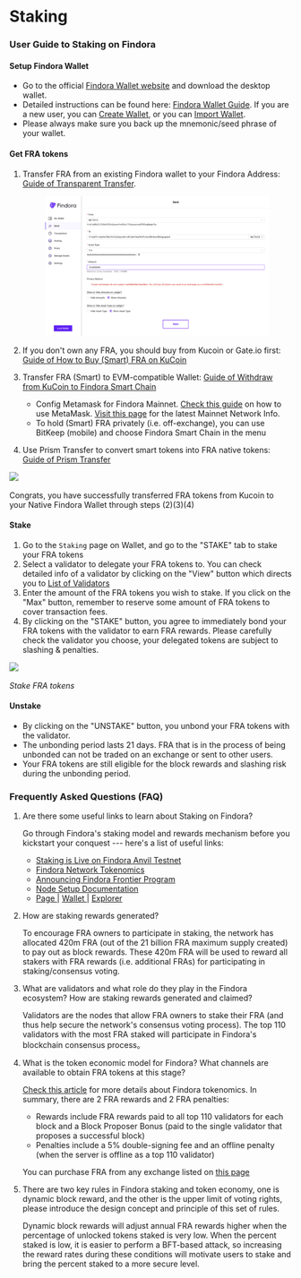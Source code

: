 # Staking



### User Guide to Staking on Findora[​](https://wiki.findora.org/docs/evm\_guides/use\_wallet/findora\_wallet/staking-user-guide#user-guide-to-staking-on-findora) <a href="#user-guide-to-staking-on-findora" id="user-guide-to-staking-on-findora"></a>

#### Setup Findora Wallet[​](https://wiki.findora.org/docs/evm\_guides/use\_wallet/findora\_wallet/staking-user-guide#setup-findora-wallet) <a href="#setup-findora-wallet" id="setup-findora-wallet"></a>

* Go to the official [Findora Wallet website](https://wallet.findora.org/) and download the desktop wallet.
* Detailed instructions can be found here: [Findora Wallet Guide](wallet-basic.md). If you are a new user, you can [Create Wallet](wallet-basic.md#create-wallet), or you can [Import Wallet](wallet-basic.md#import-wallet).
* Please always make sure you back up the mnemonic/seed phrase of your wallet.

#### Get FRA tokens[​](https://wiki.findora.org/docs/evm\_guides/use\_wallet/findora\_wallet/staking-user-guide#get-fra-tokens) <a href="#get-fra-tokens" id="get-fra-tokens"></a>

1.  Transfer FRA from an existing Findora wallet to your Findora Address: [Guide of Transparent Transfer](transfer.md#transparent-transfer).

    <figure><img src="../../../.gitbook/assets/image (36).png" alt=""><figcaption></figcaption></figure>
2. If you don't own any FRA, you should buy from Kucoin or Gate.io first:[ Guide of How to Buy (Smart) FRA on KuCoin](../../get-fra/buy-fra.md)​
3. Transfer FRA (Smart) to EVM-compatible Wallet: [Guide of Withdraw from KuCoin to Findora Smart Chain](https://medium.com/findorafoundation/tutorial-2-how-to-withdraw-smart-fra-from-kucoin-to-metamask-beneficial-to-findora-66dfa7c92dee)​
   * Config Metamask for Findora Mainnet. [Check this guide](../../../developers/sdks/evm-smart-chain-sdk/ethereum-wallets/using-metamask.md) on how to use MetaMask. [Visit this page](../../../network-settings/network-settings.md) for the latest Mainnet Network Info.
   * To hold (Smart) FRA privately (i.e. off-exchange), you can use BitKeep (mobile) and choose Findora Smart Chain in the menu
4. Use Prism Transfer to convert smart tokens into FRA native tokens: [Guide of Prism Transfer](prism.md)

![](https://miro.medium.com/max/700/0\*lluDOL4k\_37ocXei)

Congrats, you have successfully transferred FRA tokens from Kucoin to your Native Findora Wallet through steps (2)(3)(4)

#### Stake[​](https://wiki.findora.org/docs/evm\_guides/use\_wallet/findora\_wallet/staking-user-guide#stake) <a href="#stake" id="stake"></a>

1. Go to the `Staking` page on Wallet, and go to the "STAKE" tab to stake your FRA tokens
2. Select a validator to delegate your FRA tokens to. You can check detailed info of a validator by clicking on the "View" button which directs you to [List of Validators](https://findorascan.io/nodes)
3. Enter the amount of the FRA tokens you wish to stake. If you click on the "Max" button, remember to reserve some amount of FRA tokens to cover transaction fees.
4. By clicking on the "STAKE" button, you agree to immediately bond your FRA tokens with the validator to earn FRA rewards. Please carefully check the validator you choose, your delegated tokens are subject to slashing & penalties.

![](https://miro.medium.com/max/1280/0\*RvPtOohMTSBHOmXE)

_Stake FRA tokens_

#### Unstake[​](https://wiki.findora.org/docs/evm\_guides/use\_wallet/findora\_wallet/staking-user-guide#unstake) <a href="#unstake" id="unstake"></a>

* By clicking on the "UNSTAKE" button, you unbond your FRA tokens with the validator.
* The unbonding period lasts 21 days. FRA that is in the process of being unbonded can not be traded on an exchange or sent to other users.
* Your FRA tokens are still eligible for the block rewards and slashing risk during the unbonding period.

### Frequently Asked Questions (FAQ)[​](https://wiki.findora.org/docs/evm\_guides/use\_wallet/findora\_wallet/staking-user-guide#frequently-asked-questions-faq) <a href="#frequently-asked-questions-faq" id="frequently-asked-questions-faq"></a>

1.  Are there some useful links to learn about Staking on Findora?

    Go through Findora's staking model and rewards mechanism before you kickstart your conquest --- here's a list of useful links:

    * ​[Staking is Live on Findora Anvil Testnet](https://findora.org/2021/07/staking-is-live-on-findora-anvil-testnet/)​
    * ​[Findora Network Tokenomics](https://findora.org/2021/07/findora-network-tokenomics/)​
    * ​[Announcing Findora Frontier Program](https://findora.org/2021/07/announcing-findora-frontier-program/)​
    * ​[Node Setup Documentation](https://wiki.findora.org/docs/guides/auto-setup/)​
    * ​[Page ](https://findora.org/validators/)| [Wallet ](https://wallet.findora.org/)| [Explorer](https://findorascan.io/)​
2.  How are staking rewards generated?

    To encourage FRA owners to participate in staking, the network has allocated 420m FRA (out of the 21 billion FRA maximum supply created) to pay out as block rewards. These 420m FRA will be used to reward all stakers with FRA rewards (i.e. additional FRAs) for participating in staking/consensus voting.
3.  What are validators and what role do they play in the Findora ecosystem? How are staking rewards generated and claimed?

    Validators are the nodes that allow FRA owners to stake their FRA (and thus help secure the network's consensus voting process). The top 110 validators with the most FRA staked will participate in Findora's blockchain consensus process。
4.  What is the token economic model for Findora? What channels are available to obtain FRA tokens at this stage?

    [Check this article](https://findora.org/2021/07/findora-network-tokenomics/) for more details about Findora tokenomics. In summary, there are 2 FRA rewards and 2 FRA penalties:

    * Rewards include FRA rewards paid to all top 110 validators for each block and a Block Proposer Bonus (paid to the single validator that proposes a successful block)
    * Penalties include a 5% double-signing fee and an offline penalty (when the server is offline as a top 110 validator)

    You can purchase FRA from any exchange listed on [this page](https://coinmarketcap.com/currencies/findora/markets/)
5.  There are two key rules in Findora staking and token economy, one is dynamic block reward, and the other is the upper limit of voting rights, please introduce the design concept and principle of this set of rules.

    Dynamic block rewards will adjust annual FRA rewards higher when the percentage of unlocked tokens staked is very low. When the percent staked is low, it is easier to perform a BFT-based attack, so increasing the reward rates during these conditions will motivate users to stake and bring the percent staked to a more secure level.

